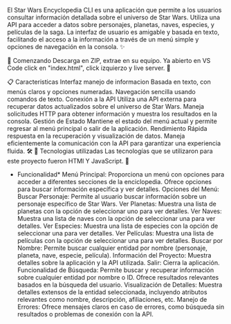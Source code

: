 El Star Wars Encyclopedia CLI es una aplicación  que permite a los usuarios consultar información detallada sobre el universo de Star Wars. Utiliza una API para acceder a datos sobre personajes, planetas, naves, especies, y películas de la saga. La interfaz de usuario es amigable y basada en texto, facilitando el acceso a la información a través de un menú simple y opciones de navegación en la consola. ✨

🏁 Comenzando
Descarga en ZIP, extrae en su equipo. Ya abierto en VS Code click en "index.html", click izquierzo y live server. 🎉

📋 Caracteristicas
Interfaz manejo de informacion
Basada en texto, con menús claros y opciones numeradas.
Navegación sencilla usando comandos de texto.
Conexión a la API
Utiliza una API externa para recuperar datos actualizados sobre el universo de Star Wars.
Maneja solicitudes HTTP para obtener información y muestra los resultados en la consola.
Gestión de Estado
Mantiene el estado del menú actual y permite regresar al menú principal o salir de la aplicación.
Rendimiento
Rápida respuesta en la recuperación y visualización de datos.
Maneja eficientemente la comunicación con la API para garantizar una experiencia fluida. 🛠️
🚀 Tecnologias utilizadas
Las tecnologías que se utilizaron para este proyecto fueron HTMl Y JavaScript. 🌟

* Funcionalidad*
Menú Principal:
Proporciona un menú con opciones para acceder a diferentes secciones de la enciclopedia.
Ofrece opciones para buscar información específica y ver detalles.
Opciones del Menú:
Buscar Personaje: Permite al usuario buscar información sobre un personaje específico de Star Wars.
Ver Planetas: Muestra una lista de planetas con la opción de seleccionar uno para ver detalles.
Ver Naves: Muestra una lista de naves con la opción de seleccionar una para ver detalles.
Ver Especies: Muestra una lista de especies con la opción de seleccionar una para ver detalles.
Ver Películas: Muestra una lista de películas con la opción de seleccionar una para ver detalles.
Buscar por Nombre: Permite buscar cualquier entidad por nombre (personaje, planeta, nave, especie, película).
Información del Proyecto: Muestra detalles sobre la aplicación y la API utilizada.
Salir: Cierra la aplicación.
Funcionalidad de Búsqueda:
Permite buscar y recuperar información sobre cualquier entidad por nombre o ID.
Ofrece resultados relevantes basados en la búsqueda del usuario.
Visualización de Detalles:
Muestra detalles extensos de la entidad seleccionada, incluyendo atributos relevantes como nombre, descripción, afiliaciones, etc.
Manejo de Errores:
Ofrece mensajes claros en caso de errores, como búsqueda sin resultados o problemas de conexión con la API.
